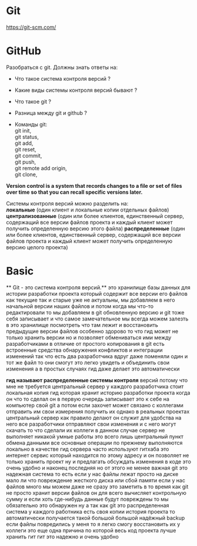 # Git

https://git-scm.com/

# GitHub

Разобраться с git. Должны знать ответы на:  
- Что такое система контроля версий ?  
- Какие виды системы контроля версий бывают ?  
- Что такое git ?  
- Разница между git и github ?

- Команды git:  
git init,   
git status,   
git add,   
git reset,   
git commit,   
git push,   
git remote add origin,  
git clone,

**Version control is a system that records changes to a file or set of files over time so that you can recall specific versions later.**

Cистемы контроля версий можно разделить на:  
**локальные** (один клиент и локальные копии отдельных файлов)  
**централизованные** (один или более клиентов, единственный сервер, содержащий все версии файлов проекта и каждый клиент может получить определенную версию этого файла) **распределенные** (один или более клиентов, единственный сервер, содержащий все версии файлов проекта и каждый клиент может получить определенную версию целого проекта)

# Basic

** Git - это система контроля версий.** это хранилище базы данных для истории разработки проекта который содержит все версии его файлов как текущие так и старые уже не актуальны, мы добавляем в него начальной версии наших файлов и потом когда мы что-то редактировали то мы добавляем в git обновленную версию и git тоже себя записывает и что самое замечательное мы всегда можем залезть в это хранилище посмотреть что там лежит и восстановить предыдущие версии файлов особенно здорово то что гид может не только хранить версии но и позволяет обмениваться ими между разработчиками в отличие от простого копирования в git есть встроенные средства обнаружения конфликтов и интеграции изменений так что есть два разработчика вдруг даже поменяли один и тот же файл то они смогут это легко увидеть и объединить свои изменения а в простых случаях гид даже делает это автоматически

**гид называют распределенные системы контроля** версий потому что мне не требуется центральный сервер у каждого
разработчика стоит локальная копия гид которая хранит историю разработки проекта когда он что то сделал он в
первую очередь записывает это к себе на компьютер свой git а потом если захочет может связано с коллегами
отправить им свои измерения получить их однако в реальных проектах центральный сервер как правило делают он служит для
удобства на него все разработчики отправляют свои изменения и с него могут скачать то что сделали их коллеги в
данном случае сервер не выполняет никакой умные работы это всего лишь центральный пункт обмена данными все основные операции по
прежнему выполняются локально в качестве гид сервера часто используют гитхаба это интернет сервис который находится по этому адресу и он позволяет
не только хранить проект ну и предлагать обсуждать изменения в коде это очень удобно и наконец последняя но от этого
не менее важная git это надежная система то есть если у нас файлы лежат просто на диске мало ли что повреждение жесткого диска или сбой
памяти если у нас файлов много мы можем даже не сразу это заметить в то время как git не просто хранит версии файлов
он для всего вычисляет контрольную сумму и если хоть где-нибудь данные будут повреждены то мы обязательно это обнаружен ну а так
как git это распределенная система у каждого работника есть своя копии история проекта то автоматически получается такой большой большой
надёжный backup если файлы повредились у меня то я легко смогу восстановить их у коллеги это еще одна причина по которой весь код проекта лучше хранить гит гит
это надежно и очень удобно 
